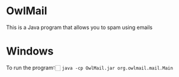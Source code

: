 # OwlMail
This is a Java program that allows you to spam using emails
# Windows
To run the program👇🏻
```java -cp OwlMail.jar org.owlmail.mail.Main```

